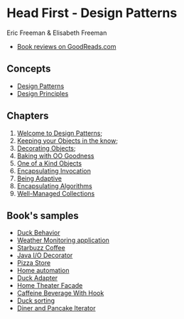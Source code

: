 # Head First - Design Patterns

Eric Freeman & Elisabeth Freeman

- [Book reviews on GoodReads.com](https://www.goodreads.com/book/show/58128.Head_First_Design_Patterns)

## Concepts

- [Design Patterns](design_patterns.md)
- [Design Principles](design_principles.md)

## Chapters

1. [Welcome to Design Patterns](welcome_to_design_patterns.md);
2. [Keeping your Objects in the know](keeping_your_objects_in_the_know.md);
3. [Decorating Objects](decorating_objects.md);
4. [Baking with OO Goodness](baking_with_oo_goodness.md)
5. [One of a Kind Objects](one_of_a_kind_objects.md)
6. [Encapsulating Invocation](encapsulating_invocation.md)
7. [Being Adaptive](being_adaptive.md)
8. [Encapsulating Algorithms](encapsulating_algorithms.md)
9. [Well-Managed Collections](well_managed_collections.md)

## Book's samples

- [Duck Behavior](01_duck_behavior)
- [Weather Monitoring application](02_weather_monitoring_application)
- [Starbuzz Coffee](03_starbuzz_coffee)
- [Java I/O Decorator](04_java_io_decorator)
- [Pizza Store](05_pizza_store)
- [Home automation](06_home_automation)
- [Duck Adapter](07_duck_adapter)
- [Home Theater Facade](08_home_theater_facade)
- [Caffeine Beverage With Hook](09_caffeine_beverage_with_hook)
- [Duck sorting](10_duck_sorting)
- [Diner and Pancake Iterator](11_diner_and_pancake_iterator)
